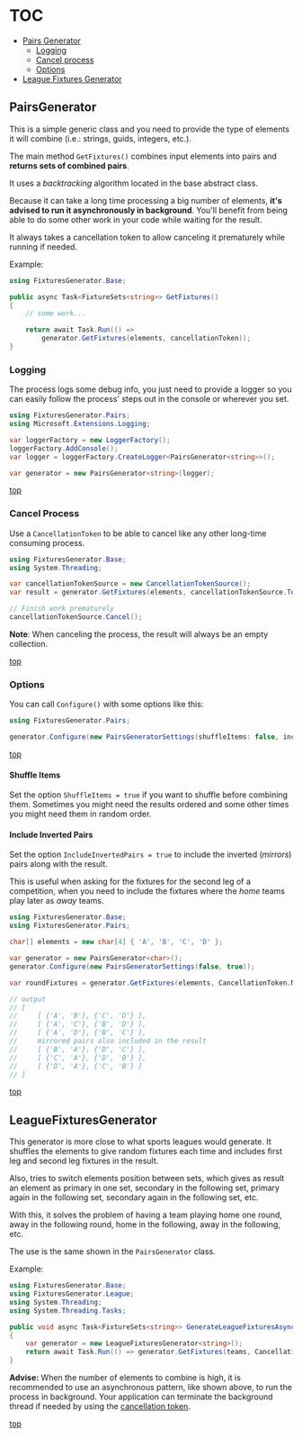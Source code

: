 # TOC

- [Pairs Generator](#pairsgenerator)
  - [Logging](#logging)
  - [Cancel process](#cancel-process)
  - [Options](#options)
- [League Fixtures Generator](#leaguefixturesgenerator)

## PairsGenerator

This is a simple generic class and you need to provide the type of elements it will combine (i.e.: strings, guids, integers, etc.).

The main method `GetFixtures()` combines input elements into pairs and **returns sets of combined pairs**.

It uses a *backtracking* algorithm located in the base abstract class.

Because it can take a long time processing a big number of elements, **it's advised to run it asynchronously in background**. 
You'll benefit from being able to do some other work in your code while waiting for the result.

It always takes a cancellation token to allow canceling it prematurely while running if needed.

Example:

```csharp
using FixturesGenerator.Base;

public async Task<FixtureSets<string>> GetFixtures()
{
    // some work...

    return await Task.Run(() => 
        generator.GetFixtures(elements, cancellationToken));
}
```

### Logging

The process logs some debug info, you just need to provide a logger so you can easily follow the process' steps out in the console or wherever you set.

```csharp
using FixturesGenerator.Pairs;
using Microsoft.Extensions.Logging;

var loggerFactory = new LoggerFactory();
loggerFactory.AddConsole();
var logger = loggerFactory.CreateLogger<PairsGenerator<string>>();

var generator = new PairsGenerator<string>(logger);
```

[top](#toc)

### Cancel Process

Use a `CancellationToken` to be able to cancel like any other long-time consuming process.

```csharp
using FixturesGenerator.Base;
using System.Threading; 

var cancellationTokenSource = new CancellationTokenSource();
var result = generator.GetFixtures(elements, cancellationTokenSource.Token);

// Finish work prematurely
cancellationTokenSource.Cancel();
```

**Note**: When canceling the process, the result will always be an empty collection. 

[top](#toc)

### Options

You can call `Configure()` with some options like this:

```csharp
using FixturesGenerator.Pairs;

generator.Configure(new PairsGeneratorSettings(shuffleItems: false, includeInvertedPairs: true));
```

[top](#toc)

#### Shuffle Items

Set the option `ShuffleItems = true` if you want to shuffle before combining them. Sometimes you might need the results ordered and some other times you might need them in random order.

#### Include Inverted Pairs

Set the option `IncludeInvertedPairs = true` to include the inverted (*mirrors*) pairs along with the result.

This is useful when asking for the fixtures for the second leg of a competition, when you need to include the fixtures where the *home* teams play later as *away* teams.

```csharp
using FixturesGenerator.Base;
using FixturesGenerator.Pairs;

char[] elements = new char[4] { 'A', 'B', 'C', 'D' };

var generator = new PairsGenerator<char>();
generator.Configure(new PairsGeneratorSettings(false, true));

var roundFixtures = generator.GetFixtures(elements, CancellationToken.None);

// output
// [
//     [ {'A', 'B'}, {'C', 'D'} ],
//     [ {'A', 'C'}, {'B', 'D'} ],
//     [ {'A', 'D'}, {'B', 'C'} ],
//     mirrored pairs also included in the result
//     [ {'B', 'A'}, {'D', 'C'} ],
//     [ {'C', 'A'}, {'D', 'B'} ],
//     [ {'D', 'A'}, {'C', 'B'} ]
// ]
```

[top](#toc)

## LeagueFixturesGenerator

This generator is more close to what sports leagues would generate.
It shuffles the elements to give random fixtures each time and includes first leg and second leg fixtures in the result.

Also, tries to switch elements position between sets, which gives as result an element as primary in one set, secondary in the following set, primary again in the following set, secondary again in the following set, etc.

With this, it solves the problem of having a team playing home one round, away in the following round, home in the following, away in the following, etc.

The use is the same shown in the `PairsGenerator` class.

Example:

```csharp
using FixturesGenerator.Base;
using FixturesGenerator.League;
using System.Threading;
using System.Threading.Tasks;

public void async Task<FixtureSets<string>> GenerateLeagueFixturesAsync(IEnumerable<string> teams)
{
    var generator = new LeagueFixturesGenerator<string>();
    return await Task.Run(() => generator.GetFixtures(teams, CancellationToken.None));
}
```

**Advise:** When the number of elements to combine is high, it is recommended to use an asynchronous pattern, like shown above, to run the process in background.
Your application can terminate the background thread if needed by using the [cancellation token](#cancel-process).  

[top](#toc)
